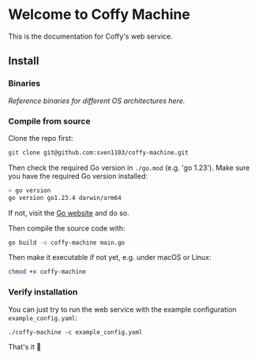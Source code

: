 # Welcome to Coffy Machine

This is the documentation for Coffy's web service.

## Install

### Binaries

*Reference binaries for different OS architectures here.*

### Compile from source

Clone the repo first:

```bash
git clone git@github.com:sven1103/coffy-machine.git
```

Then check the required Go version in ``./go.mod`` (e.g. 'go 1.23'). 
Make sure you have the required Go version installed:

```bash
> go version  
go version go1.23.4 darwin/arm64
```

If not, visit the [Go website](https://go.dev/) and do so.

Then compile the source code with:

```bash
go build -o coffy-machine main.go
```

Then make it executable if not yet, e.g. under macOS or Linux:

```bash
chmod +x coffy-machine
```

### Verify installation

You can just try to run the web service with the example configuration ``example_config.yaml``:

```
./coffy-machine -c example_config.yaml
```
That's it &#x1F680;


